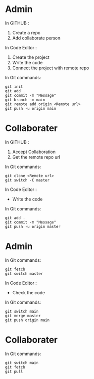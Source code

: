 # Admin

In GITHUB :

1. Create a repo
2. Add collaborate person

In Code Editor :

1. Create the project
2. Write the code
3. Connect the project with remote repo

In Git commands:

    git init
    git add .
    git commit -m "Message"
    git branch -m main
    git remote add origin <Remote url>
    git push -u origin main

# Collaborater

In GITHUB :

1. Accept Collaboration
2. Get the remote repo url

In Git commands:

    git clone <Remote url>
    git switch -C master

In Code Editor :

-   Write the code

In Git commands:

    git add .
    git commit -m "Message"
    git push -u origin master

# Admin

In Git commands:

    git fetch
    git switch master

In Code Editor :

-   Check the code

In Git commands:

    git switch main
    git merge master
    git push origin main

# Collaborater

In Git commands:

    git switch main
    git fetch
    git pull
